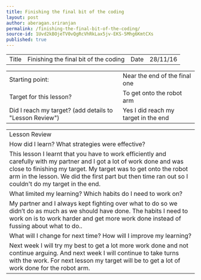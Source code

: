 ```yaml
---
title: Finishing the final bit of the coding
layout: post
author: aberagan.sriranjan
permalink: /finishing-the-final-bit-of-the-coding/
source-id: 1Uvd2kBOjeTV0vQgRcVhRkLax5jv-EKS-5Mhg6KmtCXs
published: true
---
```

<table>
  <tr>
    <td>Title</td>
    <td>Finishing the final bit of the coding</td>
    <td>Date</td>
    <td>28/11/16</td>
  </tr>
</table>


<table>
  <tr>
    <td>Starting point:</td>
    <td>Near the end of the final one</td>
  </tr>
  <tr>
    <td>Target for this lesson?</td>
    <td>To get onto the robot arm</td>
  </tr>
  <tr>
    <td>Did I reach my target? 
(add details to "Lesson Review")</td>
    <td> Yes I did reach my target in the end</td>
  </tr>
</table>


<table>
  <tr>
    <td>Lesson Review</td>
  </tr>
  <tr>
    <td>How did I learn? What strategies were effective? </td>
  </tr>
  <tr>
    <td>This lesson I learnt that you have to work efficiently and carefully with my partner and I got a lot of work done and was close to finishing my target. My target was to get onto the robot arm in the lesson. We did the first part but then time ran out so I couldn't do my target in the end. </td>
  </tr>
  <tr>
    <td>What limited my learning? Which habits do I need to work on? </td>
  </tr>
  <tr>
    <td>My partner and I always kept fighting over what to do so we didn’t do as much as we should have done. The habits I need to work on is to work harder and get more work done instead of fussing about what to do..
</td>
  </tr>
  <tr>
    <td>What will I change for next time? How will I improve my learning?</td>
  </tr>
  <tr>
    <td>Next week I will try my best to get a lot more work done and not continue arguing. And next week I will continue to take turns with the work. For next lesson my target will be to get a lot of work done for the robot arm.</td>
  </tr>
</table>


